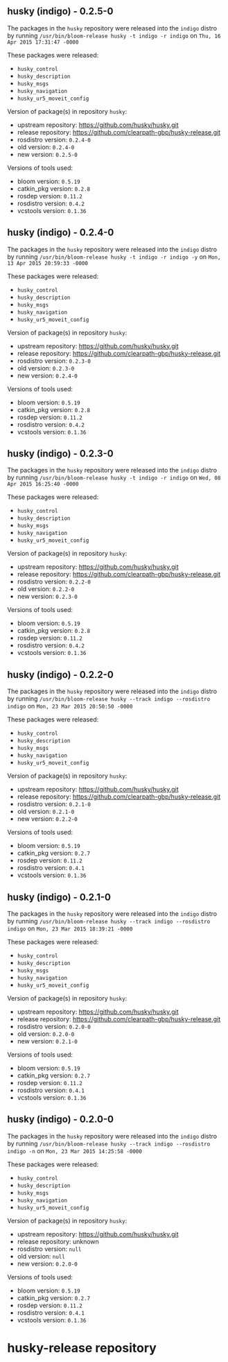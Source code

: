## husky (indigo) - 0.2.5-0

The packages in the `husky` repository were released into the `indigo` distro by running `/usr/bin/bloom-release husky -t indigo -r indigo` on `Thu, 16 Apr 2015 17:31:47 -0000`

These packages were released:
- `husky_control`
- `husky_description`
- `husky_msgs`
- `husky_navigation`
- `husky_ur5_moveit_config`

Version of package(s) in repository `husky`:
- upstream repository: https://github.com/husky/husky.git
- release repository: https://github.com/clearpath-gbp/husky-release.git
- rosdistro version: `0.2.4-0`
- old version: `0.2.4-0`
- new version: `0.2.5-0`

Versions of tools used:
- bloom version: `0.5.19`
- catkin_pkg version: `0.2.8`
- rosdep version: `0.11.2`
- rosdistro version: `0.4.2`
- vcstools version: `0.1.36`


## husky (indigo) - 0.2.4-0

The packages in the `husky` repository were released into the `indigo` distro by running `/usr/bin/bloom-release husky -t indigo -r indigo -y` on `Mon, 13 Apr 2015 20:59:33 -0000`

These packages were released:
- `husky_control`
- `husky_description`
- `husky_msgs`
- `husky_navigation`
- `husky_ur5_moveit_config`

Version of package(s) in repository `husky`:
- upstream repository: https://github.com/husky/husky.git
- release repository: https://github.com/clearpath-gbp/husky-release.git
- rosdistro version: `0.2.3-0`
- old version: `0.2.3-0`
- new version: `0.2.4-0`

Versions of tools used:
- bloom version: `0.5.19`
- catkin_pkg version: `0.2.8`
- rosdep version: `0.11.2`
- rosdistro version: `0.4.2`
- vcstools version: `0.1.36`


## husky (indigo) - 0.2.3-0

The packages in the `husky` repository were released into the `indigo` distro by running `/usr/bin/bloom-release husky -t indigo -r indigo` on `Wed, 08 Apr 2015 16:25:40 -0000`

These packages were released:
- `husky_control`
- `husky_description`
- `husky_msgs`
- `husky_navigation`
- `husky_ur5_moveit_config`

Version of package(s) in repository `husky`:
- upstream repository: https://github.com/husky/husky.git
- release repository: https://github.com/clearpath-gbp/husky-release.git
- rosdistro version: `0.2.2-0`
- old version: `0.2.2-0`
- new version: `0.2.3-0`

Versions of tools used:
- bloom version: `0.5.19`
- catkin_pkg version: `0.2.8`
- rosdep version: `0.11.2`
- rosdistro version: `0.4.2`
- vcstools version: `0.1.36`


## husky (indigo) - 0.2.2-0

The packages in the `husky` repository were released into the `indigo` distro by running `/usr/bin/bloom-release husky --track indigo --rosdistro indigo` on `Mon, 23 Mar 2015 20:50:50 -0000`

These packages were released:
- `husky_control`
- `husky_description`
- `husky_msgs`
- `husky_navigation`
- `husky_ur5_moveit_config`

Version of package(s) in repository `husky`:
- upstream repository: https://github.com/husky/husky.git
- release repository: https://github.com/clearpath-gbp/husky-release.git
- rosdistro version: `0.2.1-0`
- old version: `0.2.1-0`
- new version: `0.2.2-0`

Versions of tools used:
- bloom version: `0.5.19`
- catkin_pkg version: `0.2.7`
- rosdep version: `0.11.2`
- rosdistro version: `0.4.1`
- vcstools version: `0.1.36`


## husky (indigo) - 0.2.1-0

The packages in the `husky` repository were released into the `indigo` distro by running `/usr/bin/bloom-release husky --track indigo --rosdistro indigo` on `Mon, 23 Mar 2015 18:39:21 -0000`

These packages were released:
- `husky_control`
- `husky_description`
- `husky_msgs`
- `husky_navigation`
- `husky_ur5_moveit_config`

Version of package(s) in repository `husky`:
- upstream repository: https://github.com/husky/husky.git
- release repository: https://github.com/clearpath-gbp/husky-release.git
- rosdistro version: `0.2.0-0`
- old version: `0.2.0-0`
- new version: `0.2.1-0`

Versions of tools used:
- bloom version: `0.5.19`
- catkin_pkg version: `0.2.7`
- rosdep version: `0.11.2`
- rosdistro version: `0.4.1`
- vcstools version: `0.1.36`


## husky (indigo) - 0.2.0-0

The packages in the `husky` repository were released into the `indigo` distro by running `/usr/bin/bloom-release husky --track indigo --rosdistro indigo -n` on `Mon, 23 Mar 2015 14:25:58 -0000`

These packages were released:
- `husky_control`
- `husky_description`
- `husky_msgs`
- `husky_navigation`
- `husky_ur5_moveit_config`

Version of package(s) in repository `husky`:
- upstream repository: https://github.com/husky/husky.git
- release repository: unknown
- rosdistro version: `null`
- old version: `null`
- new version: `0.2.0-0`

Versions of tools used:
- bloom version: `0.5.19`
- catkin_pkg version: `0.2.7`
- rosdep version: `0.11.2`
- rosdistro version: `0.4.1`
- vcstools version: `0.1.36`


# husky-release repository
